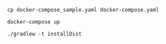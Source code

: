 `cp docker-compose_sample.yaml docker-compose.yaml`

`docker-compose up`

`./gradlew -t installDist`